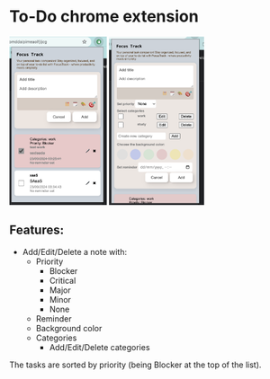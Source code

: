 # To-Do chrome extension

<img height="300px" src="demo.png">
<img height="300px" src="demo-expanded.png">

## Features:
* Add/Edit/Delete a note with:
  * Priority
    * Blocker
    * Critical
    * Major
    * Minor
    * None
  * Reminder
  * Background color
  * Categories
    * Add/Edit/Delete categories

The tasks are sorted by priority (being Blocker at the top of the list). 